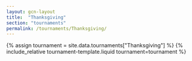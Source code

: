 ```yaml
---
layout: gcn-layout
title:  "Thanksgiving"
section: "tournaments"
permalink: /tournaments/Thanksgiving/
---
```


{% assign tournament = site.data.tournaments["Thanksgiving"] %}
{% include_relative tournament-template.liquid tournament=tournament %}
